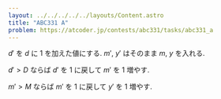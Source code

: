 ```yaml
---
layout: ../../../../../layouts/Content.astro
title: "ABC331 A"
problem: https://atcoder.jp/contests/abc331/tasks/abc331_a
---
```

$d'$ を $d$ に $1$ を加えた値にする. $m'$, $y'$ はそのまま $m$, $y$ を入れる.

$d' > D$ ならば $d'$ を $1$ に戻して $m'$ を $1$ 増やす.

$m' > M$ ならば $m'$ を $1$ に戻して $y'$ を $1$ 増やす.
